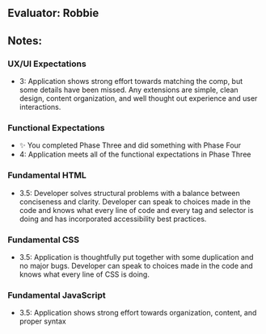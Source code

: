 ## Evaluator: Robbie

## Notes:

### UX/UI Expectations

- 3: Application shows strong effort towards matching the comp, but some details have been missed. Any extensions are simple, clean design, content organization, and well thought out experience and user interactions.

### Functional Expectations

- :sparkles: You completed Phase Three and did something with Phase Four
- 4: Application meets all of the functional expectations in Phase Three

### Fundamental HTML

- 3.5:  Developer solves structural problems with a balance between conciseness and clarity. Developer can speak to choices made in the code and knows what every line of code and every tag and selector is doing and has incorporated accessibility best practices.

### Fundamental CSS

- 3.5:  Application is thoughtfully put together with some duplication and no major bugs. Developer can speak to choices made in the code and knows what every line of CSS is doing.

### Fundamental JavaScript

- 3.5: Application shows strong effort towards organization, content, and proper syntax
